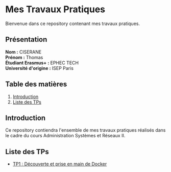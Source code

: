 # Mes Travaux Pratiques

Bienvenue dans ce repository contenant mes travaux pratiques.

## Présentation

**Nom :** CISERANE<br>
**Prénom :** Thomas<br>
**Étudiant Erasmus+ :** EPHEC TECH<br>
**Université d'origine :** ISEP Paris

## Table des matières

1. [Introduction](#introduction)
2. [Liste des TPs](#liste-des-tps)

## Introduction

Ce repository contiendra l'ensemble de mes travaux pratiques réalisés dans le cadre du cours Administration Systèmes et Réseaux II.

## Liste des TPs

- [TP1 : Découverte et prise en main de Docker](./Admin_II/TP1/TP1_reponses.md)

